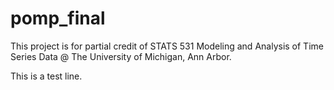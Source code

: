 # pomp_final
This project is for partial credit of STATS 531 Modeling and Analysis of Time Series Data @ The University of Michigan, Ann Arbor.


This is a test line. 
